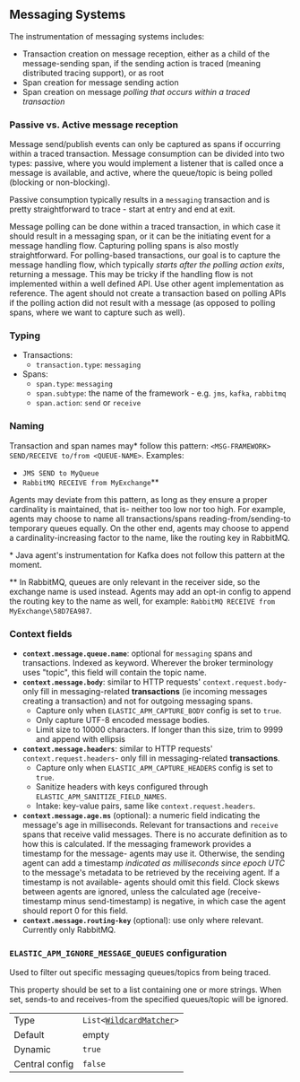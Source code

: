 ## Messaging Systems

The instrumentation of messaging systems includes:
- Transaction creation on message reception, either as a child of the message-sending span, if the sending action is traced (meaning 
distributed tracing support), or as root
- Span creation for message sending action
- Span creation on message *polling that occurs within a traced transaction*

### Passive vs. Active message reception

Message send/publish events can only be captured as spans if occurring within a traced transaction.
Message consumption can be divided into two types: passive, where you would implement a listener that is called once a message is available, 
and active, where the queue/topic is being polled (blocking or non-blocking). 

Passive consumption typically results in a `messaging` transaction and is pretty straightforward to trace - start at entry and end at exit. 

Message polling can be done within a traced transaction, in which case it should result in a messaging span, or it can be the initiating 
event for a message handling flow. Capturing polling spans is also mostly straightforward. 
For polling-based transactions, our goal is to capture the message handling flow, which typically *starts after the polling action exits*, 
returning a message. This may be tricky if the handling flow is not implemented within a well defined API. Use other agent implementation
as reference.
The agent should not create a transaction based on polling APIs if the polling action did not result with a message (as opposed to 
polling spans, where we want to capture such as well).

### Typing

- Transactions: 
  - `transaction.type`: `messaging`
- Spans: 
  - `span.type`: `messaging` 
  - `span.subtype`: the name of the framework - e.g. `jms`, `kafka`, `rabbitmq` 
  - `span.action`: `send` or `receive`
  
### Naming

Transaction and span names may* follow this pattern: `<MSG-FRAMEWORK> SEND/RECEIVE to/from <QUEUE-NAME>`.
Examples:
- `JMS SEND to MyQueue`
- `RabbitMQ RECEIVE from MyExchange`**

Agents may deviate from this pattern, as long as they ensure a proper cardinality is maintained, that is- neither too low nor too high. 
For example, agents may choose to name all transactions/spans reading-from/sending-to temporary queues equally. 
On the other end, agents may choose to append a cardinality-increasing factor to the name, like the routing key in RabbitMQ.

\* Java agent's instrumentation for Kafka does not follow this pattern at the moment.

\** In RabbitMQ, queues are only relevant in the receiver side, so the exchange name is used instead. Agents may add an opt-in config to 
append the routing key to the name as well, for example: `RabbitMQ RECEIVE from MyExchange\58D7EA987`.

### Context fields

- **`context.message.queue.name`**: optional for `messaging` spans and transactions. Indexed as keyword. Wherever the broker terminology 
uses "topic", this field will contain the topic name.
- **`context.message.body`**: similar to HTTP requests' `context.request.body`- only fill in messaging-related **transactions** (ie 
incoming messages creating a transaction) and not for outgoing messaging spans. 
   - Capture only when `ELASTIC_APM_CAPTURE_BODY` config is set to `true`.
   - Only capture UTF-8 encoded message bodies.
   - Limit size to 10000 characters. If longer than this size, trim to 9999 and append with ellipsis
- **`context.message.headers`**: similar to HTTP requests' `context.request.headers`- only fill in messaging-related **transactions**.
   - Capture only when `ELASTIC_APM_CAPTURE_HEADERS` config is set to `true`.
   - Sanitize headers with keys configured through `ELASTIC_APM_SANITIZE_FIELD_NAMES`.
   - Intake: key-value pairs, same like `context.request.headers`.
- **`context.message.age.ms`** (optional): a numeric field indicating the message's age in milliseconds. Relevant for transactions and 
`receive` spans that receive valid messages. There is no accurate definition as to how this is calculated. If the messaging framework 
provides a timestamp for the message- agents may use it. Otherwise, the sending agent can add a timestamp _indicated as milliseconds since 
epoch UTC_ to the message's metadata to be retrieved by the receiving agent. If a timestamp is not available- agents should omit this field. 
Clock skews between agents are ignored, unless the calculated age (receive-timestamp minus send-timestamp) is negative, in which case the 
agent should report 0 for this field.
- **`context.message.routing-key`** (optional): use only where relevant. Currently only RabbitMQ.

### `ELASTIC_APM_IGNORE_MESSAGE_QUEUES` configuration

Used to filter out specific messaging queues/topics from being traced.

This property should be set to a list containing one or more strings. When set, sends-to and receives-from the specified 
queues/topic will be ignored.

|                |   |
|----------------|---|
| Type           | `List<`[`WildcardMatcher`](../../tests/agents/json-specs/wildcard_matcher_tests.json)`>` |
| Default        | empty |
| Dynamic        | `true` |
| Central config | `false` |
